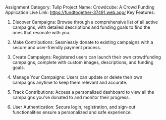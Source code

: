 
Assignment Category: Tulip
Project Name: Crowdcube: A Crowd Funding Application
Live Link: https://fundtogether-37491.web.app/
Key Features:
1. Discover Campaigns: Browse through a comprehensive list of all active campaigns, with detailed descriptions and funding goals to find the ones that resonate with you.

2. Make Contributions: Seamlessly donate to existing campaigns with a secure and user-friendly payment process.

3. Create Campaigns: Registered users can launch their own crowdfunding campaigns, complete with custom images, descriptions, and funding goals.

4. Manage Your Campaigns: Users can update or delete their own campaigns anytime to keep them relevant and accurate.

5. Track Contributions: Access a personalized dashboard to view all the campaigns you’ve donated to and monitor their progress.

6. User Authentication: Secure login, registration, and sign-out functionalities ensure a personalized and safe experience.